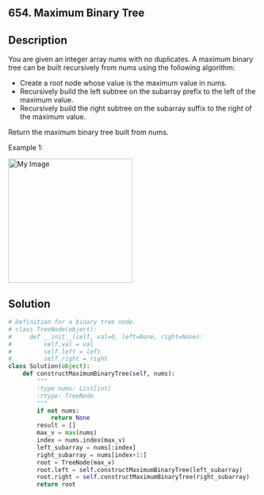 ## 654. Maximum Binary Tree

## Description
You are given an integer array nums with no duplicates. A maximum binary tree can be built recursively from nums using the following algorithm:

* Create a root node whose value is the maximum value in nums.
* Recursively build the left subtree on the subarray prefix to the left of the maximum value.
* Recursively build the right subtree on the subarray suffix to the right of the maximum value.

Return the maximum binary tree built from nums.

Example 1:

<img src="https://assets.leetcode.com/uploads/2020/12/24/tree1.jpg" alt="My Image" height="250" />

## Solution
```python
# Definition for a binary tree node.
# class TreeNode(object):
#     def __init__(self, val=0, left=None, right=None):
#         self.val = val
#         self.left = left
#         self.right = right
class Solution(object):
    def constructMaximumBinaryTree(self, nums):
        """
        :type nums: List[int]
        :rtype: TreeNode
        """
        if not nums:
            return None
        result = []
        max_v = max(nums)
        index = nums.index(max_v)
        left_subarray = nums[:index]
        right_subarray = nums[index+1:]
        root = TreeNode(max_v)
        root.left = self.constructMaximumBinaryTree(left_subarray)
        root.right = self.constructMaximumBinaryTree(right_subarray)
        return root
```